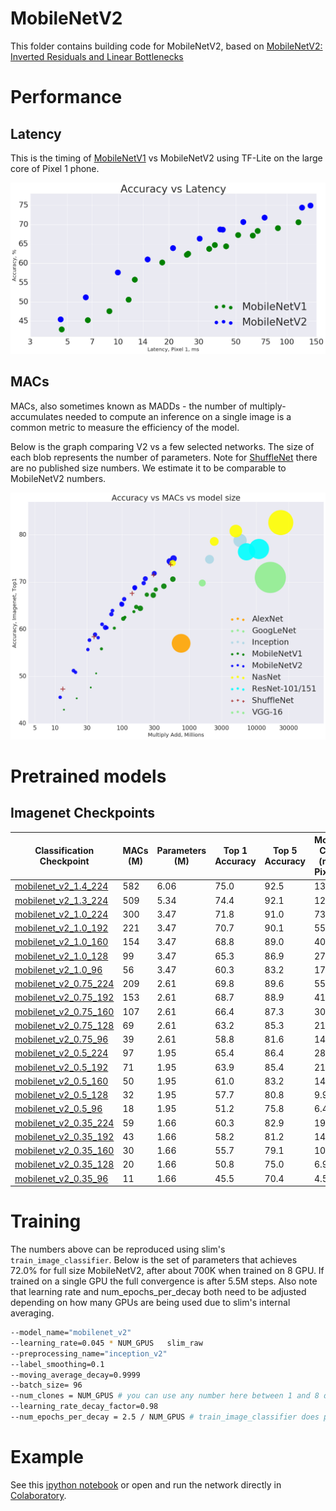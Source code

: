 # MobileNetV2
This folder contains building code for MobileNetV2, based on
[MobileNetV2: Inverted Residuals and Linear Bottlenecks](https://arxiv.org/abs/1801.04381)

# Performance
## Latency
This is the timing of [MobileNetV1](../mobilenet_v1.md) vs MobileNetV2 using
TF-Lite on the large core of Pixel 1 phone.

![mnet_v1_vs_v2_pixel1_latency.png](mnet_v1_vs_v2_pixel1_latency.png)

## MACs
MACs, also sometimes known as MADDs - the number of  multiply-accumulates needed
to compute an inference on a single image is a common metric to measure the efficiency of the model.

Below is the graph comparing V2 vs a few selected networks. The size
of each blob represents the number of parameters. Note for [ShuffleNet](https://arxiv.org/abs/1707.01083) there
are no published size numbers. We estimate it to be comparable to MobileNetV2 numbers.

![madds_top1_accuracy](madds_top1_accuracy.png)

# Pretrained models
## Imagenet  Checkpoints

 Classification Checkpoint | MACs (M)| Parameters (M)| Top 1 Accuracy| Top 5 Accuracy | Mobile CPU  (ms) Pixel 1
---------------------------|---------|---------------|---------|----|-------------
| [mobilenet_v2_1.4_224](https://storage.googleapis.com/mobilenet_v2/checkpoints/mobilenet_v2_1.4_224.tgz) | 582 | 6.06 | 75.0 | 92.5 | 138.0
| [mobilenet_v2_1.3_224](https://storage.googleapis.com/mobilenet_v2/checkpoints/mobilenet_v2_1.3_224.tgz) | 509 | 5.34 | 74.4 | 92.1 | 123.0
| [mobilenet_v2_1.0_224](https://storage.googleapis.com/mobilenet_v2/checkpoints/mobilenet_v2_1.0_224.tgz) | 300 | 3.47 | 71.8 | 91.0 | 73.8
| [mobilenet_v2_1.0_192](https://storage.googleapis.com/mobilenet_v2/checkpoints/mobilenet_v2_1.0_192.tgz) | 221 | 3.47 | 70.7 | 90.1 | 55.1
| [mobilenet_v2_1.0_160](https://storage.googleapis.com/mobilenet_v2/checkpoints/mobilenet_v2_1.0_160.tgz) | 154 | 3.47 | 68.8 | 89.0 | 40.2
| [mobilenet_v2_1.0_128](https://storage.googleapis.com/mobilenet_v2/checkpoints/mobilenet_v2_1.0_128.tgz) | 99 | 3.47 | 65.3 | 86.9 | 27.6
| [mobilenet_v2_1.0_96](https://storage.googleapis.com/mobilenet_v2/checkpoints/mobilenet_v2_1.0_96.tgz) | 56 | 3.47 | 60.3 | 83.2 | 17.6
| [mobilenet_v2_0.75_224](https://storage.googleapis.com/mobilenet_v2/checkpoints/mobilenet_v2_0.75_224.tgz) | 209 | 2.61 | 69.8 | 89.6 | 55.8
| [mobilenet_v2_0.75_192](https://storage.googleapis.com/mobilenet_v2/checkpoints/mobilenet_v2_0.75_192.tgz) | 153 | 2.61 | 68.7 | 88.9 | 41.6
| [mobilenet_v2_0.75_160](https://storage.googleapis.com/mobilenet_v2/checkpoints/mobilenet_v2_0.75_160.tgz) | 107 | 2.61 | 66.4 | 87.3 | 30.4
| [mobilenet_v2_0.75_128](https://storage.googleapis.com/mobilenet_v2/checkpoints/mobilenet_v2_0.75_128.tgz) | 69 | 2.61 | 63.2 | 85.3 | 21.9
| [mobilenet_v2_0.75_96](https://storage.googleapis.com/mobilenet_v2/checkpoints/mobilenet_v2_0.75_96.tgz) | 39 | 2.61 | 58.8 | 81.6 | 14.2
| [mobilenet_v2_0.5_224](https://storage.googleapis.com/mobilenet_v2/checkpoints/mobilenet_v2_0.5_224.tgz) | 97 | 1.95 | 65.4 | 86.4 | 28.7
| [mobilenet_v2_0.5_192](https://storage.googleapis.com/mobilenet_v2/checkpoints/mobilenet_v2_0.5_192.tgz) | 71 | 1.95 | 63.9 | 85.4 | 21.1
| [mobilenet_v2_0.5_160](https://storage.googleapis.com/mobilenet_v2/checkpoints/mobilenet_v2_0.5_160.tgz) | 50 | 1.95 | 61.0 | 83.2 | 14.9
| [mobilenet_v2_0.5_128](https://storage.googleapis.com/mobilenet_v2/checkpoints/mobilenet_v2_0.5_128.tgz) | 32 | 1.95 | 57.7 | 80.8 | 9.9
| [mobilenet_v2_0.5_96](https://storage.googleapis.com/mobilenet_v2/checkpoints/mobilenet_v2_0.5_96.tgz) | 18 | 1.95 | 51.2 | 75.8 | 6.4
| [mobilenet_v2_0.35_224](https://storage.googleapis.com/mobilenet_v2/checkpoints/mobilenet_v2_0.35_224.tgz) | 59 | 1.66 | 60.3 | 82.9 | 19.7
| [mobilenet_v2_0.35_192](https://storage.googleapis.com/mobilenet_v2/checkpoints/mobilenet_v2_0.35_192.tgz) | 43 | 1.66 | 58.2 | 81.2 | 14.6
| [mobilenet_v2_0.35_160](https://storage.googleapis.com/mobilenet_v2/checkpoints/mobilenet_v2_0.35_160.tgz) | 30 | 1.66 | 55.7 | 79.1 | 10.5
| [mobilenet_v2_0.35_128](https://storage.googleapis.com/mobilenet_v2/checkpoints/mobilenet_v2_0.35_128.tgz) | 20 | 1.66 | 50.8 | 75.0 | 6.9
| [mobilenet_v2_0.35_96](https://storage.googleapis.com/mobilenet_v2/checkpoints/mobilenet_v2_0.35_96.tgz) | 11 | 1.66 | 45.5 | 70.4 | 4.5

# Training
The numbers above can be reproduced using slim's `train_image_classifier`.
Below is the set of parameters that achieves 72.0% for full size MobileNetV2, after about 700K when trained on 8 GPU.
If trained on a single GPU the full convergence is after 5.5M steps. Also note that learning rate and
num_epochs_per_decay both need to be adjusted depending on how many GPUs are being
used due to slim's internal averaging.

```bash
--model_name="mobilenet_v2"
--learning_rate=0.045 * NUM_GPUS   slim_raw
--preprocessing_name="inception_v2"
--label_smoothing=0.1
--moving_average_decay=0.9999
--batch_size= 96
--num_clones = NUM_GPUS # you can use any number here between 1 and 8 depending on your hardware setup.
--learning_rate_decay_factor=0.98
--num_epochs_per_decay = 2.5 / NUM_GPUS # train_image_classifier does per clone epochs
```

# Example


See this [ipython notebook](mobilenet_example.ipynb) or open and run the network directly in [Colaboratory](https://colab.research.google.com/github/tensorflow/models/blob/master/research/slim/nets/mobilenet/mobilenet_example.ipynb).

